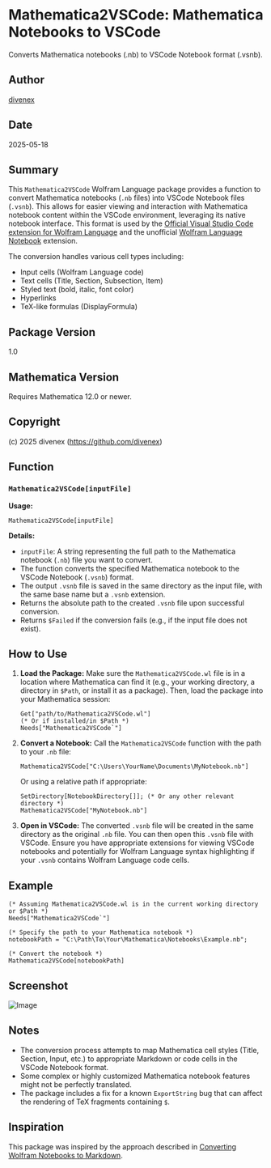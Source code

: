 # Mathematica2VSCode: Mathematica Notebooks to VSCode

Converts Mathematica notebooks (.nb) to VSCode Notebook format (.vsnb).

## Author

[divenex](https://github.com/divenex)

## Date

2025-05-18

## Summary

This `Mathematica2VSCode` Wolfram Language package provides a function to convert Mathematica notebooks (`.nb` files) into VSCode Notebook files (`.vsnb`). This allows for easier viewing and interaction with Mathematica notebook content within the VSCode environment, leveraging its native notebook interface. This format is used by the [Official Visual Studio Code extension for Wolfram Language](https://marketplace.visualstudio.com/items?itemName=WolframResearch.wolfram) and the unofficial [Wolfram Language Notebook](https://marketplace.visualstudio.com/items?itemName=njpipeorgan.wolfram-language-notebook) extension.

The conversion handles various cell types including:
*   Input cells (Wolfram Language code)
*   Text cells (Title, Section, Subsection, Item)
*   Styled text (bold, italic, font color)
*   Hyperlinks
*   TeX-like formulas (DisplayFormula)

## Package Version

1.0

## Mathematica Version

Requires Mathematica 12.0 or newer.

## Copyright

(c) 2025 divenex (https://github.com/divenex)

## Function

### `Mathematica2VSCode[inputFile]`

**Usage:**

`Mathematica2VSCode[inputFile]`

**Details:**

*   `inputFile`: A string representing the full path to the Mathematica notebook (`.nb`) file you want to convert.
*   The function converts the specified Mathematica notebook to the VSCode Notebook (`.vsnb`) format.
*   The output `.vsnb` file is saved in the same directory as the input file, with the same base name but a `.vsnb` extension.
*   Returns the absolute path to the created `.vsnb` file upon successful conversion.
*   Returns `$Failed` if the conversion fails (e.g., if the input file does not exist).

## How to Use

1.  **Load the Package:**
    Make sure the `Mathematica2VSCode.wl` file is in a location where Mathematica can find it (e.g., your working directory, a directory in `$Path`, or install it as a package).
    Then, load the package into your Mathematica session:
    ```wolfram
    Get["path/to/Mathematica2VSCode.wl"] 
    (* Or if installed/in $Path *)
    Needs["Mathematica2VSCode`"]
    ```

2.  **Convert a Notebook:**
    Call the `Mathematica2VSCode` function with the path to your `.nb` file:
    ```wolfram
    Mathematica2VSCode["C:\Users\YourName\Documents\MyNotebook.nb"]
    ```
    Or using a relative path if appropriate:
    ```wolfram
    SetDirectory[NotebookDirectory[]]; (* Or any other relevant directory *)
    Mathematica2VSCode["MyNotebook.nb"]
    ```

3.  **Open in VSCode:**
    The converted `.vsnb` file will be created in the same directory as the original `.nb` file. You can then open this `.vsnb` file with VSCode. Ensure you have appropriate extensions for viewing VSCode notebooks and potentially for Wolfram Language syntax highlighting if your `.vsnb` contains Wolfram Language code cells.

## Example

```wolfram
(* Assuming Mathematica2VSCode.wl is in the current working directory or $Path *)
Needs["Mathematica2VSCode`"]

(* Specify the path to your Mathematica notebook *)
notebookPath = "C:\Path\To\Your\Mathematica\Notebooks\Example.nb";

(* Convert the notebook *)
Mathematica2VSCode[notebookPath]
```

## Screenshot

![Image](https://i.sstatic.net/eSkhZcvI.png)

## Notes

*   The conversion process attempts to map Mathematica cell styles (Title, Section, Input, etc.) to appropriate Markdown or code cells in the VSCode Notebook format.
*   Some complex or highly customized Mathematica notebook features might not be perfectly translated.
*   The package includes a fix for a known `ExportString` bug that can affect the rendering of TeX fragments containing `$`.

## Inspiration

This package was inspired by the approach described in [Converting Wolfram Notebooks to Markdown](https://practicalwolf.com/2020/04/02/converting-wolfram-notebooks-to-markdown.html).

